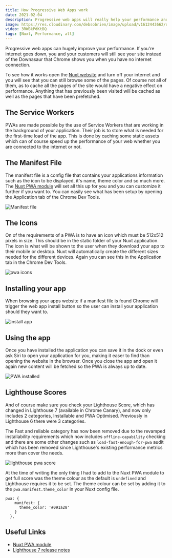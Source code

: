 ```yaml
---
title: How Progressive Web Apps work
date: 2021-02-04
description: Progressive web apps will really help your performance and you can install them on your home screen or desktop and have that app like feel for your website. Let's have a look at how they work.
image: https://res.cloudinary.com/debsobrien/image/upload/v1612443662/debbie.codes/blog/install-app_z3nqdh.png
video: 3RWBkPdKtBQ
tags: [Nuxt, Performance, all]
---
```


Progressive web apps can hugely improve your performance. If you're internet goes down, you and your customers will still see your site instead of the Downasaur that Chrome shows you when you have no internet connection.

To see how it works open the [Nuxt website](https://nuxtjs.org/) and turn off your internet and you will see that you can still browse some of the pages. Of course not all of them, as to cache all the pages of the site would have a negative effect on performance. Anything that has previously been visited will be cached as well as the pages that have been prefetched.

## The Service Workers

PWAs are made possible by the use of Service Workers that are working in the background of your application. Their job is to store what is needed for the first-time load of the app. This is done by caching some static assets which can of course speed up the performance of your web whether you are connected to the internet or not.

## The Manifest File

The manifest file is a config file that contains your applications information such as the icon to be displayed, it's name, theme color and so much more. The [Nuxt PWA module](https://pwa.nuxtjs.org/) will set all this up for you and you can customize it further if you want to. You can easily see what has been setup by opening the Application tab of the Chrome Dev Tools.

![Manifest file](https://res.cloudinary.com/debsobrien/image/upload/f_auto,fl_lossy,q_auto/v1612442945/debbie.codes/blog/manifest-json_px311e.png)

## The Icons

On of the requirements of a PWA is to have an icon which must be 512x512 pixels in size. This should be in the static folder of your Nuxt application. The icon is what will be shown to the user when they download your app to their mobile or desktop. Nuxt will automatically create the different sizes needed for the different devices. Again you can see this in the Application tab in the Chrome Dev Tools.

![pwa icons](https://res.cloudinary.com/debsobrien/image/upload/f_auto,fl_lossy,q_auto/v1612443336/debbie.codes/blog/pwa-icons_f28jtg.png)

## Installing your app

When browsing your apps website if a manifest file is found Chrome will trigger the web app install button so the user can install your application should they want to.

![install app](https://res.cloudinary.com/debsobrien/image/upload/v1612443662/debbie.codes/blog/install-app_z3nqdh.png)

## Using the app

Once you have installed the application you can save it in the dock or even ask Siri to open your application for you, making it easer to find than opening the website in the browser. Once you close the app and open it again new content will be fetched so the PWA is always up to date.

![PWA installed](https://res.cloudinary.com/debsobrien/image/upload/f_auto,fl_lossy,q_auto/v1612443512/debbie.codes/blog/pwa-installed_kw8gym.png)

## Lighthouse Scores

And of course make sure you check your Lighthouse Score, which has changed in Lighthouse 7 (available in Chrome Canary), and now only includes 2 categories, Installable and PWA Optimised. Previously in Lighthouse 6 there were 3 categories.

The Fast and reliable category has now been removed due to the revamped installability requirements which now includes `offline-capability` checking and there are some other changes such as `load-fast-enough-for-pwa` audit which has been removed since Lighthouse's existing performance metrics more than cover the needs.

![lighthouse pwa score](https://res.cloudinary.com/debsobrien/image/upload/f_auto,fl_lossy,q_auto/v1612444177/debbie.codes/blog/lighthouse_cwbemf.png)

At the time of writing the only thing I had to add to the Nuxt PWA module to get full score was the theme colour as the default is `undefined` and Lighthouse requires it to be set. The theme colour can be set by adding it to the `pwa.manifest.theme_color` in your Nuxt config file.

```js{}[nuxt.config.js]
pwa: {
    manifest: {
      theme_color: '#091a28'
    }
  },
```

## Useful Links

- [Nuxt PWA module](https://pwa.nuxtjs.org/)
- [Lighthouse 7 release notes](https://github.com/GoogleChrome/lighthouse/releases)
